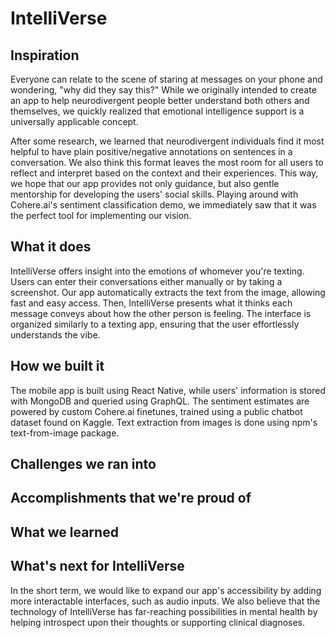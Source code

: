 # IntelliVerse

## Inspiration
Everyone can relate to the scene of staring at messages on your phone and wondering, "why did they say this?" While we originally intended to create an app to help neurodivergent people better understand both others and themselves, we quickly realized that emotional intelligence support is a universally applicable concept. 

After some research, we learned that neurodivergent individuals find it most helpful to have plain positive/negative annotations on sentences in a conversation. We also think this format leaves the most room for all users to reflect and interpret based on the context and their experiences. This way, we hope that our app provides not only guidance, but also gentle mentorship for developing the users' social skills. Playing around with Cohere.ai's sentiment classification demo, we immediately saw that it was the perfect tool for implementing our vision. 

## What it does
IntelliVerse offers insight into the emotions of whomever you're texting. Users can enter their conversations either manually or by taking a screenshot. Our app automatically extracts the text from the image, allowing fast and easy access. Then, IntelliVerse presents what it thinks each message conveys about how the other person is feeling. The interface is organized similarly to a texting app, ensuring that the user effortlessly understands the vibe.  

## How we built it
The mobile app is built using React Native, while users' information is stored with MongoDB and queried using GraphQL. 
The sentiment estimates are powered by custom Cohere.ai finetunes, trained using a public chatbot dataset found on Kaggle.
Text extraction from images is done using npm's text-from-image package.

## Challenges we ran into

## Accomplishments that we're proud of

## What we learned

## What's next for IntelliVerse
In the short term, we would like to expand our app's accessibility by adding more interactable interfaces, such as audio inputs. We also believe that the technology of IntelliVerse has far-reaching possibilities in mental health by helping introspect upon their thoughts or supporting clinical diagnoses. 
